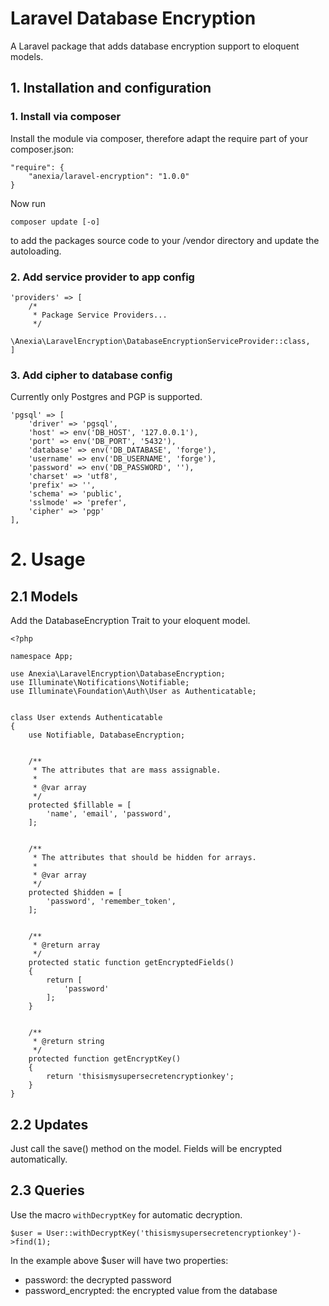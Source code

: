 # Laravel Database Encryption

A Laravel package that adds database encryption support to eloquent models.

## 1. Installation and configuration

### 1. Install via composer

Install the module via composer, therefore adapt the require part of your composer.json:
```
"require": {
    "anexia/laravel-encryption": "1.0.0"
}
```
Now run
```
composer update [-o]
```
to add the packages source code to your /vendor directory and update the autoloading.

### 2. Add service provider to app config

```
'providers' => [
    /*
     * Package Service Providers...
     */
    \Anexia\LaravelEncryption\DatabaseEncryptionServiceProvider::class,
]
```

### 3. Add cipher to database config

Currently only Postgres and PGP is supported.

```
'pgsql' => [
    'driver' => 'pgsql',
    'host' => env('DB_HOST', '127.0.0.1'),
    'port' => env('DB_PORT', '5432'),
    'database' => env('DB_DATABASE', 'forge'),
    'username' => env('DB_USERNAME', 'forge'),
    'password' => env('DB_PASSWORD', ''),
    'charset' => 'utf8',
    'prefix' => '',
    'schema' => 'public',
    'sslmode' => 'prefer',
    'cipher' => 'pgp'
],
```

# 2. Usage

## 2.1 Models

Add the DatabaseEncryption Trait to your eloquent model.

```
<?php

namespace App;

use Anexia\LaravelEncryption\DatabaseEncryption;
use Illuminate\Notifications\Notifiable;
use Illuminate\Foundation\Auth\User as Authenticatable;


class User extends Authenticatable
{
    use Notifiable, DatabaseEncryption;
    

    /**
     * The attributes that are mass assignable.
     *
     * @var array
     */
    protected $fillable = [
        'name', 'email', 'password',
    ];
    

    /**
     * The attributes that should be hidden for arrays.
     *
     * @var array
     */
    protected $hidden = [
        'password', 'remember_token',
    ];
    

    /**
     * @return array
     */
    protected static function getEncryptedFields()
    {
        return [
            'password'
        ];
    }
    

    /**
     * @return string
     */
    protected function getEncryptKey()
    {
        return 'thisismysupersecretencryptionkey';
    }
}
```

## 2.2 Updates

Just call the save() method on the model. Fields will be encrypted automatically.

## 2.3 Queries

Use the macro `withDecryptKey` for automatic decryption.

```
$user = User::withDecryptKey('thisismysupersecretencryptionkey')->find(1);
```

In the example above $user will have two properties:
* password: the decrypted password
* password_encrypted: the encrypted value from the database